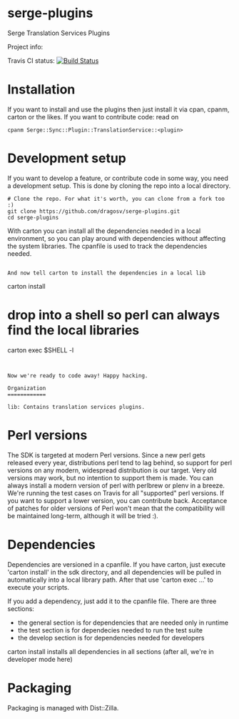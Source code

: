 serge-plugins
============

Serge Translation Services Plugins

Project info:

Travis CI status: [![Build Status](https://travis-ci.org/dragosv/serge-plugins.svg?branch=draft)](https://travis-ci.org/dragosv/serge-plugins)


Installation
============

If you want to install and use the plugins then just install it via cpan, cpanm, carton or the likes. If you want to contribute code: read on

```
cpanm Serge::Sync::Plugin::TranslationService::<plugin>

```

Development setup
============

If you want to develop a feature, or contribute code in some way, you need a development setup. This is done by cloning
the repo into a local directory.

```
# Clone the repo. For what it's worth, you can clone from a fork too :)
git clone https://github.com/dragosv/serge-plugins.git
cd serge-plugins
```

With carton you can install all the dependencies needed in a local environment, so you can play around with dependencies without
affecting the system libraries. The cpanfile is used to track the dependencies needed.

```

And now tell carton to install the dependencies in a local lib

```
carton install
# drop into a shell so perl can always find the local libraries
carton exec $SHELL -l
```


Now we're ready to code away! Happy hacking.

Organization
============

lib: Contains translation services plugins.

```

Perl versions
============

The SDK is targeted at modern Perl versions. Since a new perl gets released every year, distributions perl tend to lag behind, so
support for perl versions on any modern, widespread distribution is our target.
Very old versions may work, but no intention to support them is made. You can always install a modern version of perl with perlbrew or
plenv in a breeze. We're running the test cases on Travis for all "supported" perl versions. If you want to support a lower version,
you can contribute back. Acceptance of patches for older versions of Perl won't mean that the compatibility will be maintained
long-term, although it will be tried :).

Dependencies
============

Dependencies are versioned in a cpanfile. If you have carton, just execute 'carton install' in the sdk directory, and all dependencies
will be pulled in automatically into a local library path. After that use 'carton exec ...' to execute your scripts.

If you add a dependency, just add it to the cpanfile file. There are three sections:

 - the general section is for dependencies that are needed only in runtime
 - the test section is for dependecies needed to run the test suite
 - the develop section is for dependencies needed for developers

carton install installs all dependencies in all sections (after all, we're in developer mode here) 

Packaging
============

Packaging is managed with Dist::Zilla.

```




